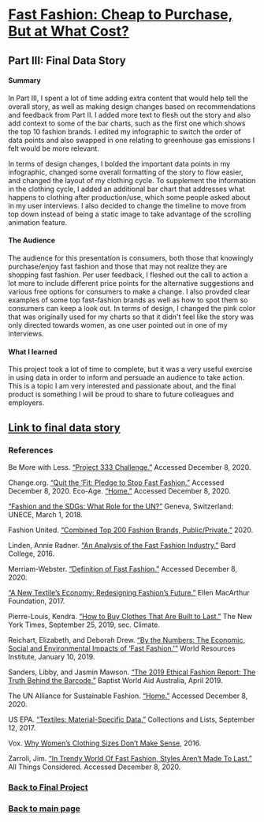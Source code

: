 # [Fast Fashion: Cheap to Purchase, But at What Cost?](https://carnegiemellon.shorthandstories.com/fast-fashion/index.html)

## Part III: Final Data Story

#### Summary 
In Part III, I spent a lot of time adding extra content that would help tell the overall story, as well as making design changes based on recommendations and feedback from Part II. I added more text to flesh out the story and also add context to some of the bar charts, such as the first one which shows the top 10 fashion brands. I edited my infographic to switch the order of data points and also swapped in one relating to greenhouse gas emissions I felt would be more relevant. 

In terms of design changes, I bolded the important data points in my infographic, changed some overall formatting of the story to flow easier, and changed the layout of my clothing cycle. To supplement the information in the clothing cycle, I added an additional bar chart that addresses what happens to clothing after production/use, which some people asked about in my user interviews. I also decided to change the timeline to move from top down instead of being a static image to take advantage of the scrolling animation feature.

#### The Audience
The audience for this presentation is consumers, both those that knowingly purchase/enjoy fast fashion and those that may not realize they are shopping fast fashion. Per user feedback, I fleshed out the call to action a lot more to include different price points for the alternative suggestions and various free options for consumers to make a change. I also provded clear examples of some top fast-fashion brands as well as how to spot them so consumers can keep a look out. In terms of design, I changed the pink color that was originally used for my charts so that it didn't feel like the story was only directed towards women, as one user pointed out in one of my interviews. 

#### What I learned
This project took a lot of time to complete, but it was a very useful exercise in using data in order to inform and persuade an audience to take action. This is a topic I am very interested and passionate about, and the final product is something I will be proud to share to future colleagues and employers.

## [Link to final data story](https://carnegiemellon.shorthandstories.com/fast-fashion/index.html)

### References

Be More with Less. [“Project 333 Challenge.”](https://bemorewithless.com/project-333-challenge/) Accessed December 8, 2020.

Change.org. [“Quit the ’Fit: Pledge to Stop Fast Fashion.”](https://www.change.org/p/quit-the-fit-pledge-to-stop-fast-fashion) Accessed December 8, 2020.
Eco-Age. [“Home.”](https://eco-age.com/) Accessed December 8, 2020. 

[“Fashion and the SDGs: What Role for the UN?”](https://www.unece.org/fileadmin/DAM/RCM_Website/RFSD_2018_Side_event_sustainable_fashion.pdf) Geneva, Switzerland: UNECE, March 1, 2018. 

Fashion United. [“Combined Top 200 Fashion Brands, Public/Private,”](https://fashionunited.com/i/top200/) 2020. 

Linden, Annie Radner. [“An Analysis of the Fast Fashion Industry.”](https://digitalcommons.bard.edu/cgi/viewcontent.cgi?article=1033&context=senproj_f2016) Bard College, 2016. 

Merriam-Webster. [“Definition of Fast Fashion.”](https://www.merriam-webster.com/dictionary/fast+fashion) Accessed December 8, 2020.

[“A New Textile’s Economy: Redesigning Fashion’s Future.”](http://www.ellenmacarthurfoundation.org/publications) Ellen MacArthur Foundation, 2017. 

Pierre-Louis, Kendra. [“How to Buy Clothes That Are Built to Last.”](https://www.nytimes.com/interactive/2019/climate/sustainable-clothing.html) The New York Times, September 25, 2019, sec. Climate. 

Reichart, Elizabeth, and Deborah Drew. [“By the Numbers: The Economic, Social and Environmental Impacts of ‘Fast Fashion.’”](https://www.wri.org/blog/2019/01/numbers-economic-social-and-environmental-impacts-fast-fashion) World Resources Institute, January 10, 2019.

Sanders, Libby, and Jasmin Mawson. [“The 2019 Ethical Fashion Report: The Truth Behind the Barcode.”](https://www.change.org/p/quit-the-fit-pledge-to-stop-fast-fashion?use_react=false) Baptist World Aid Australia, April 2019. 

The UN Alliance for Sustainable Fashion. [“Home.”](https://unfashionalliance.org/) Accessed December 8, 2020. 

US EPA. [“Textiles: Material-Specific Data.”](https://www.epa.gov/facts-and-figures-about-materials-waste-and-recycling/textiles-material-specific-data) Collections and Lists, September 12, 2017. 

Vox. [Why Women’s Clothing Sizes Don’t Make Sense](https://www.youtube.com/watch?v=7QwlT5f7H1c&ab_channel=Vox), 2016.

Zarroli, Jim. [“In Trendy World Of Fast Fashion, Styles Aren’t Made To Last.”](https://www.npr.org/2013/03/11/174013774/in-trendy-world-of-fast-fashion-styles-arent-made-to-last) All Things Considered. Accessed December 8, 2020. 

### [Back to Final Project](/final_project_AnaGarcia.md)
### [Back to main page](https://anagm17.github.io/ana-garcia-portfolio/)
